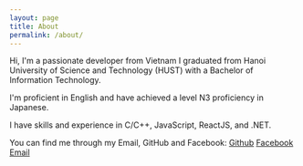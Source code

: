 ```yaml
---
layout: page
title: About
permalink: /about/
---
```


Hi, I'm a passionate developer from Vietnam
I graduated from Hanoi University of Science and Technology (HUST) with a Bachelor
of Information Technology.

I'm proficient in English and have achieved a level N3 proficiency
in Japanese.

I have skills and experience in C/C++, JavaScript, ReactJS, and .NET.

You can find me through my Email, GitHub and Facebook:
[Github](https://github.com/gelwg1/)
[Facebook](https://www.facebook.com/dao.vhoang45/)
[Email](gelwg1@gmail.com)

[jekyll-organization]: https://github.com/jekyll
